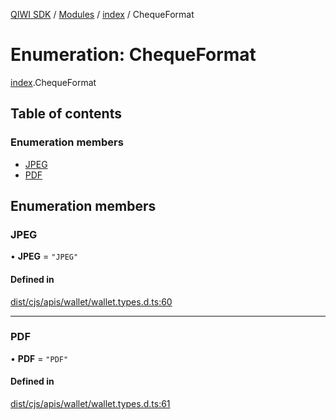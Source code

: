 [QIWI SDK](../README.md) / [Modules](../modules.md) / [index](../modules/index.md) / ChequeFormat

# Enumeration: ChequeFormat

[index](../modules/index.md).ChequeFormat

## Table of contents

### Enumeration members

- [JPEG](index.ChequeFormat.md#jpeg)
- [PDF](index.ChequeFormat.md#pdf)

## Enumeration members

### JPEG

• **JPEG** = `"JPEG"`

#### Defined in

[dist/cjs/apis/wallet/wallet.types.d.ts:60](https://github.com/AlexXanderGrib/node-qiwi-sdk/blob/87e5174/dist/cjs/apis/wallet/wallet.types.d.ts#L60)

___

### PDF

• **PDF** = `"PDF"`

#### Defined in

[dist/cjs/apis/wallet/wallet.types.d.ts:61](https://github.com/AlexXanderGrib/node-qiwi-sdk/blob/87e5174/dist/cjs/apis/wallet/wallet.types.d.ts#L61)

